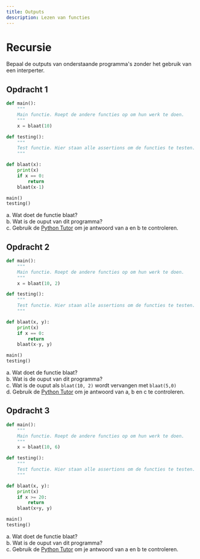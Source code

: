```yaml
---
title: Outputs
description: Lezen van functies
---
```


# Recursie

Bepaal de outputs van onderstaande programma's zonder het gebruik van een interperter.

## Opdracht 1



```python
def main():
    """
    Main functie. Roept de andere functies op om hun werk te doen.
    """
    x = blaat(10)

def testing():
    """
    Test functie. Hier staan alle assertions om de functies te testen.
    """

def blaat(x):
    print(x)
    if x == 0:
        return
    blaat(x-1)

main()
testing()

```

a. Wat doet de functie blaat?  
b. Wat is de ouput van dit programma?  
c. Gebruik de [Python Tutor](http://www.pythontutor.com/visualize.html)  om je antwoord van a en b te controleren.  


## Opdracht 2

```python
def main():
    """
    Main functie. Roept de andere functies op om hun werk te doen.
    """
    x = blaat(10, 2)

def testing():
    """
    Test functie. Hier staan alle assertions om de functies te testen.
    """

def blaat(x, y):
    print(x)
    if x == 0:
        return
    blaat(x-y, y)

main()
testing()

```

a. Wat doet de functie blaat?  
b. Wat is de ouput van dit programma?  
c. Wat is de ouput als `blaat(10, 2)` wordt vervangen met `blaat(5,0)`  
d. Gebruik de [Python Tutor](http://www.pythontutor.com/visualize.html)  om je antwoord van a, b en c te controleren.  


## Opdracht 3

```python
def main():
    """
    Main functie. Roept de andere functies op om hun werk te doen.
    """
    x = blaat(10, 6)

def testing():
    """
    Test functie. Hier staan alle assertions om de functies te testen.
    """

def blaat(x, y):
    print(x)
    if x >= 20:
        return
    blaat(x+y, y)

main()
testing()
```


a. Wat doet de functie blaat?  
b. Wat is de ouput van dit programma?  
c. Gebruik de [Python Tutor](http://www.pythontutor.com/visualize.html)  om je antwoord van a en b te controleren.  
